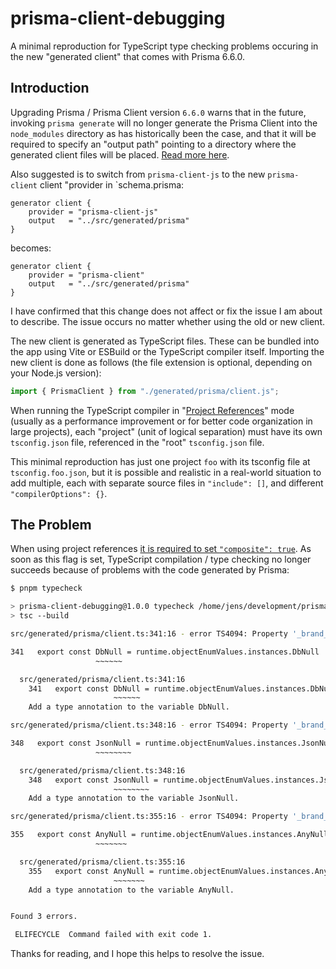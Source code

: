# prisma-client-debugging

A minimal reproduction for TypeScript type checking problems occuring in the new "generated client" that comes with Prisma 6.6.0.

## Introduction

Upgrading Prisma / Prisma Client version `6.6.0` warns that in the future, invoking `prisma generate` will no longer generate the Prisma Client into the `node_modules` directory as has historically been the case, and that it will be required to specify an "output path" pointing to a directory where the generated client files will be placed. [Read more here](https://www.prisma.io/docs/orm/prisma-client/setup-and-configuration/generating-prisma-client#using-a-custom-output-path).

Also suggested is to switch from `prisma-client-js` to the new `prisma-client` client "provider in `schema.prisma:

```prisma
generator client {
    provider = "prisma-client-js"
    output   = "../src/generated/prisma"
}
```

becomes:

```prisma
generator client {
    provider = "prisma-client"
    output   = "../src/generated/prisma"
}
```

I have confirmed that this change does not affect or fix the issue I am about to describe. The issue occurs no matter whether using the old or new client.

The new client is generated as TypeScript files. These can be bundled into the app using Vite or ESBuild or the TypeScript compiler itself. Importing the new client is done as follows (the file extension is optional, depending on your Node.js version):

```ts
import { PrismaClient } from "./generated/prisma/client.js";
```

When running the TypeScript compiler in "[Project References](https://www.typescriptlang.org/docs/handbook/project-references.html#handbook-content)" mode (usually as a performance improvement or for better code organization in large projects), each "project" (unit of logical separation) must have its own `tsconfig.json` file, referenced in the "root" `tsconfig.json` file.

This minimal reproduction has just one project `foo` with its tsconfig file at `tsconfig.foo.json`, but it is possible and realistic in a real-world situation to add multiple, each with separate source files in `"include": []`, and different `"compilerOptions": {}`.

## The Problem

When using project references [it is required to set `"composite": true`](https://www.typescriptlang.org/docs/handbook/project-references.html#composite). As soon as this flag is set, TypeScript compilation / type checking no longer succeeds because of problems with the code generated by Prisma:

```bash
$ pnpm typecheck

> prisma-client-debugging@1.0.0 typecheck /home/jens/development/prisma-client-debugging
> tsc --build

src/generated/prisma/client.ts:341:16 - error TS4094: Property '_brand_DbNull' of exported anonymous class type may not be private or protected.

341   export const DbNull = runtime.objectEnumValues.instances.DbNull
                   ~~~~~~

  src/generated/prisma/client.ts:341:16
    341   export const DbNull = runtime.objectEnumValues.instances.DbNull
                       ~~~~~~
    Add a type annotation to the variable DbNull.

src/generated/prisma/client.ts:348:16 - error TS4094: Property '_brand_JsonNull' of exported anonymous class type may not be private or protected.

348   export const JsonNull = runtime.objectEnumValues.instances.JsonNull
                   ~~~~~~~~

  src/generated/prisma/client.ts:348:16
    348   export const JsonNull = runtime.objectEnumValues.instances.JsonNull
                       ~~~~~~~~
    Add a type annotation to the variable JsonNull.

src/generated/prisma/client.ts:355:16 - error TS4094: Property '_brand_AnyNull' of exported anonymous class type may not be private or protected.

355   export const AnyNull = runtime.objectEnumValues.instances.AnyNull
                   ~~~~~~~

  src/generated/prisma/client.ts:355:16
    355   export const AnyNull = runtime.objectEnumValues.instances.AnyNull
                       ~~~~~~~
    Add a type annotation to the variable AnyNull.


Found 3 errors.

 ELIFECYCLE  Command failed with exit code 1.
```

Thanks for reading, and I hope this helps to resolve the issue.
